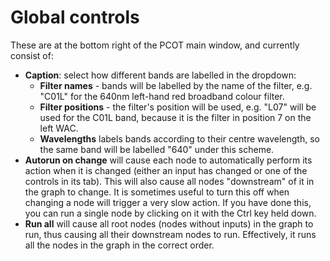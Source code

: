 # Global controls

These are at the bottom right of the PCOT main window, and currently 
consist of:

* **Caption**: select how different bands are labelled in the 
dropdown:
    * **Filter names** - bands will be labelled by the name of the filter,
    e.g. "C01L" for the 640nm left-hand red broadband colour filter.
    * **Filter positions** - the filter's position will be used, e.g.
    "L07" will be used for the C01L band, because it is the filter in
    position 7 on the left WAC.
    * **Wavelengths** labels bands according to their centre wavelength,
    so the same band will be labelled "640" under this scheme.
* **Autorun on change** will cause each node to automatically perform
its action when it is changed (either an input has changed or one of the
controls in its tab). This will also cause all nodes "downstream" of it
in the graph to change. It is sometimes useful to turn this off when
changing a node will trigger a very slow action.
If you have done this, you can run a single node by clicking on it
with the Ctrl key held down.
* **Run all** will cause all root nodes (nodes without inputs) in the graph
to run, thus causing all their downstream nodes to run. Effectively, it
runs all the nodes in the graph in the correct order.


